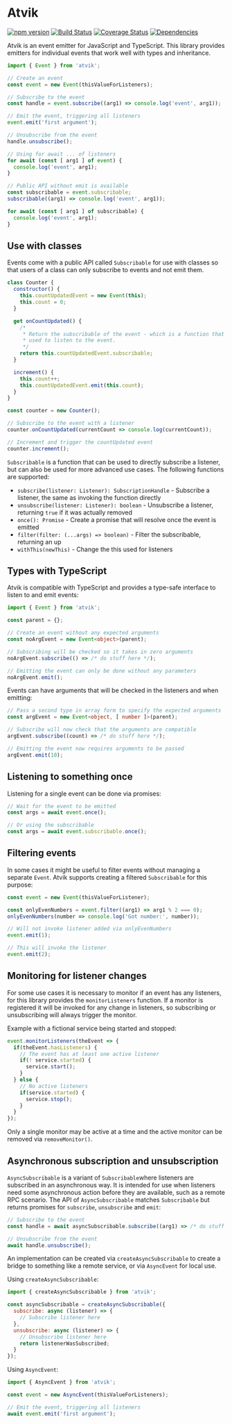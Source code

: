 # Atvik

[![npm version](https://img.shields.io/npm/v/atvik)](https://www.npmjs.com/package/atvik)
[![Build Status](https://github.com/aholstenson/atvik/actions/workflows/ci.yml/badge.svg)](https://github.com/aholstenson/atvik/actions/workflows/ci.yml)
[![Coverage Status](https://img.shields.io/coveralls/github/aholstenson/atvik)](https://coveralls.io/github/aholstenson/atvik)
[![Dependencies](https://img.shields.io/librariesio/release/npm/atvik)](https://libraries.io/npm/atvik)

Atvik is an event emitter for JavaScript and TypeScript. This library
provides emitters for individual events that work well with types and
inheritance.

```javascript
import { Event } from 'atvik';

// Create an event
const event = new Event(thisValueForListeners);

// Subscribe to the event
const handle = event.subscribe((arg1) => console.log('event', arg1));

// Emit the event, triggering all listeners
event.emit('first argument');

// Unsubscribe from the event
handle.unsubscribe();

// Using for await ... of listeners
for await (const [ arg1 ] of event) {
  console.log('event', arg1);
}

// Public API without emit is available
const subscribable = event.subscribable;
subscribable((arg1) => console.log('event', arg1));

for await (const [ arg1 ] of subscribable) {
  console.log('event', arg1);
}
```

## Use with classes

Events come with a public API called `Subscribable` for use with classes so
that users of a class can only subscribe to events and not emit them.

```javascript
class Counter {
  constructor() {
    this.countUpdatedEvent = new Event(this);
    this.count = 0;
  }

  get onCountUpdated() {
    /*
     * Return the subscribable of the event - which is a function that can be
     * used to listen to the event.
     */
    return this.countUpdatedEvent.subscribable;
  }

  increment() {
    this.count++;
    this.countUpdatedEvent.emit(this.count);
  }
}

const counter = new Counter();

// Subscribe to the event with a listener
counter.onCountUpdated(currentCount => console.log(currentCount));

// Increment and trigger the countUpdated event
counter.increment();
```

`Subscribable` is a function that can be used to directly subscribe a listener,
but can also be used for more advanced use cases. The following functions are
supported:

* `subscribe(listener: Listener): SubscriptionHandle` - Subscribe a listener, 
  the same as invoking the function directly
* `unsubscribe(listener: Listener): boolean` - Unsubscribe a listener, returning
  `true` if it was actually removed
* `once(): Promise` - Create a promise that will resolve once the event is
  emitted
* `filter(filter: (...args) => boolean)` - Filter the subscribable, returning
  an up
* `withThis(newThis)` - Change the this used for listeners

## Types with TypeScript

Atvik is compatible with TypeScript and provides a type-safe interface to
listen to and emit events:

```typescript
import { Event } from 'atvik';

const parent = {};

// Create an event without any expected arguments
const noArgEvent = new Event<object>(parent);

// Subscribing will be checked so it takes in zero arguments
noArgEvent.subscribe(() => /* do stuff here */);

// Emitting the event can only be done without any parameters
noArgEvent.emit();
```

Events can have arguments that will be checked in the listeners and when
emitting:

```typescript
// Pass a second type in array form to specify the expected arguments
const argEvent = new Event<object, [ number ]>(parent);

// Subscribe will now check that the arguments are compatible
argEvent.subscribe((count) => /* do stuff here */);

// Emitting the event now requires arguments to be passed
argEvent.emit(10);
```

## Listening to something once

Listening for a single event can be done via promises:

```javascript
// Wait for the event to be emitted
const args = await event.once();

// Or using the subscribable
const args = await event.subscribable.once();
```

## Filtering events

In some cases it might be useful to filter events without managing a separate
`Event`. Atvik supports creating a filtered `Subscribable` for this purpose:

```javascript
const event = new Event(thisValueForListener);

const onlyEvenNumbers = event.filter((arg1) => arg1 % 2 === 0);
onlyEvenNumbers(number => console.log('Got number:', number));

// Will not invoke listener added via onlyEvenNumbers
event.emit(1);

// This will invoke the listener
event.emit(2);
```

## Monitoring for listener changes

For some use cases it is necessary to monitor if an event has any listeners,
for this library provides the `monitorListeners` function. If a monitor is
registered it will be invoked for any change in listeners, so subscribing or
unsubscribing will always trigger the monitor.

Example with a fictional service being started and stopped:

```javascript
event.monitorListeners(theEvent => {
  if(theEvent.hasListeners) {
    // The event has at least one active listener
    if(! service.started) {
      service.start();
    }
  } else {
    // No active listeners
    if(service.started) {
      service.stop();
    }
  }
});
```

Only a single monitor may be active at a time and the active monitor can be
removed via `removeMonitor()`.

## Asynchronous subscription and unsubscription

`AsyncSubscribable` is a variant of `Subscribable`where listeners are 
subscribed in an asynchronous way. It is intended for use when listeners need
some asynchronous action before they are available, such as a remote RPC
scenario. The API of `AsyncSubscribable` matches `Subscribable` but returns 
promises for `subscribe`, `unsubscribe` and `emit`:

```javascript
// Subscribe to the event
const handle = await asyncSubscribable.subscribe((arg1) => /* do stuff here */);

// Unsubscribe from the event
await handle.unsubscribe();
```

An implementation can be created via `createAsyncSubscribable` to create a 
bridge to something like a remote service, or via `AsyncEvent` for local use.

Using `createAsyncSubscribable`:

```javascript
import { createAsyncSubscribable } from 'atvik';

const asyncSubscribable = createAsyncSubscribable({
  subscribe: async (listener) => {
    // Subscribe listener here
  },
  unsubscribe: async (listener) => {
    // Unsubscribe listener here
    return listenerWasSubscribed;
  }
});
```

Using `AsyncEvent`:

```javascript
import { AsyncEvent } from 'atvik';

const event = new AsyncEvent(thisValueForListeners);

// Emit the event, triggering all listeners
await event.emit('first argument');
```

